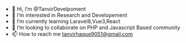 - 👋 Hi, I’m @TanvirDevelpoment
- 👀 I’m interested in Research and Developement
- 🌱 I’m currently learning Laravel8,Vue3,React
- 💞️ I’m looking to collaborate on PHP and Javascript Based community
- 📫 How to reach me tanvirhaque9051@gmail.com

<!---
TanvirDevelpoment/TanvirDevelpoment is a ✨ special ✨ repository because its `README.md` (this file) appears on your GitHub profile.
You can click the Preview link to take a look at your changes.
--->
